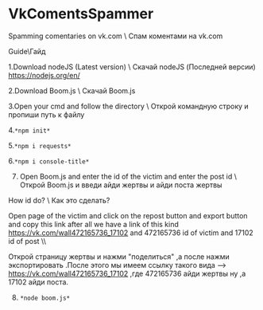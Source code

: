 # VkComentsSpammer
Spamming comentaries on vk.com \ Спам коментами на vk.com

Guide\Гайд


1.Download nodeJS (Latest version) \ Скачай nodeJS  (Последней версии)
  https://nodejs.org/en/

2.Download Boom.js \ Скачай Boom.js


3.Open your cmd and follow the directory \ Открой командную строку и пропиши путь к файлу 


4.`*npm init*`

5.`*npm i requests*`

6.`*npm i console-title*`

7. Open Boom.js and enter the id of the victim and enter the post id \ Открой Boom.js и введи айди жертвы и айди поста жертвы

How id do? \ Как это сделать?

Open page of the victim and click on the repost button and export button and copy this link after all
we have a link of this kind https://vk.com/wall472165736_17102 and 472165736 id of victim and 17102 id of post \\\

Открой страницу жертвы и нажми "поделиться" ,а после нажми экспортировать .После этого мы имеем ссылку такого вида -->
https://vk.com/wall472165736_17102 ,где 472165736 айди жертвы ну ,а 17102 айди поста. 

8. `*node boom.js*`
